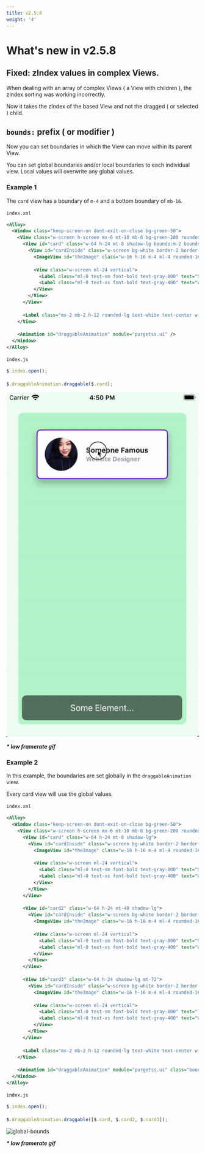 ```yaml
---
title: v2.5.8
weight: '4'
---
```


# What's new in v2.5.8

## Fixed: zIndex values in complex Views.
When dealing with an array of complex Views ( a View with children ), the zIndex sorting was working incorrectly.

Now it takes the zIndex of the based View and not the dragged ( or selected ) child.

## `bounds:` prefix ( or modifier )
Now you can set boundaries in which the View can move within its parent View.

You can set global boundaries and/or local boundaries to each individual view. Local values will overwrite any global values.

### Example 1
The `card` view has a boundary of `m-4` and a bottom boundary of `mb-16`.

`index.xml`
```xml
<Alloy>
  <Window class="keep-screen-on dont-exit-on-close bg-green-50">
    <View class="w-screen h-screen mx-6 mt-10 mb-6 bg-green-200 rounded-lg">
      <View id="card" class="w-64 h-24 mt-8 shadow-lg bounds:m-2 bounds:mb-16">
        <View id="cardInside" class="w-screen bg-white border-2 border-purple-700 rounded-lg ">
          <ImageView id="theImage" class="w-16 h-16 m-4 ml-4 rounded-16 prevent-default-image bg-gray-50" image="https://randomuser.me/api/portraits/women/17.jpg" />

          <View class="w-screen ml-24 vertical">
            <Label class="ml-0 text-sm font-bold text-gray-800" text="Someone Famous" />
            <Label class="ml-0 text-xs font-bold text-gray-400" text="Website Designer" />
          </View>
        </View>
      </View>

      <Label class="mx-2 mb-2 h-12 rounded-lg text-white text-center w-screen bg-(#80000000)" text="Some Element..." />
    </View>

    <Animation id="draggableAnimation" module="purgetss.ui" />
  </Window>
</Alloy>
```

`index.js`
```javascript
$.index.open();

$.draggableAnimation.draggable($.card);
```

![local-bounds](./../images/local-bounds.gif)

***\* low framerate gif***

### Example 2
In this example, the boundaries are set globally in the `draggableAnimation` view.

Every card view will use the global values.

`index.xml`
```xml
<Alloy>
  <Window class="keep-screen-on dont-exit-on-close bg-green-50">
    <View class="w-screen h-screen mx-6 mt-10 mb-6 bg-green-200 rounded-lg">
      <View id="card" class="w-64 h-24 mt-8 shadow-lg">
        <View id="cardInside" class="w-screen bg-white border-2 border-purple-700 rounded-lg ">
          <ImageView id="theImage" class="w-16 h-16 m-4 ml-4 rounded-16 prevent-default-image bg-gray-50" image="https://randomuser.me/api/portraits/women/17.jpg" />

          <View class="w-screen ml-24 vertical">
            <Label class="ml-0 text-sm font-bold text-gray-800" text="Someone Famous" />
            <Label class="ml-0 text-xs font-bold text-gray-400" text="Website Designer" />
          </View>
        </View>
      </View>

      <View id="card2" class="w-64 h-24 mt-40 shadow-lg">
        <View id="cardInside" class="w-screen bg-white border-2 border-purple-700 rounded-lg ">
          <ImageView id="theImage" class="w-16 h-16 m-4 ml-4 rounded-16 prevent-default-image bg-gray-50" image="https://randomuser.me/api/portraits/women/21.jpg" />

          <View class="w-screen ml-24 vertical">
            <Label class="ml-0 text-sm font-bold text-gray-800" text="Second Famous" />
            <Label class="ml-0 text-xs font-bold text-gray-400" text="Website Designer" />
          </View>
        </View>
      </View>

      <View id="card3" class="w-64 h-24 shadow-lg mt-72">
        <View id="cardInside" class="w-screen bg-white border-2 border-purple-700 rounded-lg ">
          <ImageView id="theImage" class="w-16 h-16 m-4 ml-4 rounded-16 prevent-default-image bg-gray-50" image="https://randomuser.me/api/portraits/women/25.jpg" />

          <View class="w-screen ml-24 vertical">
            <Label class="ml-0 text-sm font-bold text-gray-800" text="Third Famous" />
            <Label class="ml-0 text-xs font-bold text-gray-400" text="Website Designer" />
          </View>
        </View>
      </View>

      <Label class="mx-2 mb-2 h-12 rounded-lg text-white text-center w-screen bg-(#80000000)" text="Some Element..." />
    </View>

    <Animation id="draggableAnimation" module="purgetss.ui" class="bounds:m-2 bounds:mb-16" />
  </Window>
</Alloy>
```

`index.js`
```javascript
$.index.open();

$.draggableAnimation.draggable([$.card, $.card2, $.card3]);
```

![global-bounds](./../images/global-bounds.gif)

***\* low framerate gif***
